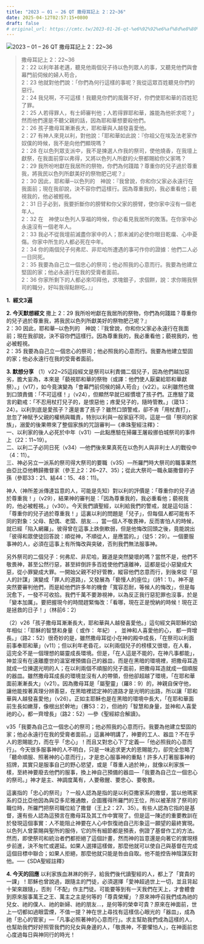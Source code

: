 ```yaml
---
title: "2023 – 01 – 26 QT 撒母耳記上 2：22~36"
date: 2025-04-12T02:57:15+0800
draft: false
# original_url: https://cmtc.tw/2023-01-26-qt-%e6%92%92%e6%af%8d%e8%80%b3%e8%a8%98%e4%b8%8a-2%ef%bc%9a2236
---
```


![2023 – 01 – 26 QT  撒母耳記上 2：22\~36](/images/qt.jpg  "2023 – 01 – 26 QT  撒母耳記上 2：22\~36")

> 撒母耳記上 2：22\~36  
> 2：22 以利年甚老邁，聽見他兩個兒子待以色列眾人的事，又聽見他們與會幕門前伺候的婦人苟合，  
> 2：23 他就對他們說：「你們為何行這樣的事呢？我從這眾百姓聽見你們的惡行。  
> 2：24 我兒啊，不可這樣！我聽見你們的風聲不好，你們使耶和華的百姓犯了罪。  
> 2：25 人若得罪人，有士師審判他；人若得罪耶和華，誰能為他祈求呢？」然而他們還是不聽父親的話，因為耶和華想要殺他們。  
> 2：26 孩子撒母耳漸漸長大，耶和華與人越發喜愛他。  
> 2：27 有神人來見以利，對他說：「耶和華如此說：『你祖父在埃及法老家作奴僕的時候，我不是向他們顯現嗎？  
> 2：28 在以色列眾支派中，我不是揀選人作我的祭司，使他燒香，在我壇上獻祭，在我面前穿以弗得，又將以色列人所獻的火祭都賜給你父家嗎？  
> 2：29 我所吩咐獻在我居所的祭物，你們為何踐踏？尊重你的兒子過於尊重我，將我民以色列所獻美好的祭物肥己呢？』  
> 2：30 因此，耶和華─以色列的　神說：『我曾說，你和你父家必永遠行在我面前；現在我卻說，決不容你們這樣行。因為尊重我的，我必重看他；藐視我的，他必被輕視。  
> 2：31 日子必到，我要折斷你的膀臂和你父家的膀臂，使你家中沒有一個老年人。  
> 2：32 在　神使以色列人享福的時候，你必看見我居所的敗落。在你家中必永遠沒有一個老年人。  
> 2：33 我必不從我壇前滅盡你家中的人；那未滅的必使你眼目乾癟、心中憂傷。你家中所生的人都必死在中年。  
> 2：34 你的兩個兒子何弗尼、非尼哈所遭遇的事可作你的證據：他們二人必一日同死。  
> 2：35 我要為自己立一個忠心的祭司；他必照我的心意而行。我要為他建立堅固的家；他必永遠行在我的受膏者面前。  
> 2：36 你家所剩下的人都必來叩拜他，求塊銀子，求個餅，說：求你賜我祭司的職分，好叫我得點餅吃。』」

**1.  經文3遍**

**2. 今天默想經文**
撒上 2：29 我所吩咐獻在我居所的祭物，你們為何踐踏？尊重你的兒子過於尊重我，將我民以色列所獻美好的祭物肥己呢？』  
2：30 因此，耶和華─以色列的　神說：『我曾說，你和你父家必永遠行在我面前；現在我卻說，決不容你們這樣行。因為尊重我的，我必重看他；藐視我的，他必被輕視。  
2：35 我要為自己立一個忠心的祭司；他必照我的心意而行。我要為他建立堅固的家；他必永遠行在我的受膏者面前。

**3. 默想分享**
（1）v22\~25這段經文是祭司以利責備二個兒子，因為他們越加惡劣，膽大妄為，本來是「藐視耶和華的祭物（或譯：他們使人厭棄給耶和華獻祭）。」（v17），如今竟演變為「會幕門前伺候的婦人苟合」（v22）。以利雖然也做到口頭責備：「不可這樣！」（v24），但顯然早就已經慣壞了孩子們。正應驗了箴言的勸戒：「不忍用杖打兒子的，是恨惡他；疼愛兒子的，隨時管教。」（箴13：24）。以利到底是愛孩子？還是害了孩子？雖然口頭警戒，卻不肯「用杖責打」，怠忽了神賦予父親的權柄與職責，特別以利與一般家庭不同，這是一個「祭司的家族」，溺愛的後果帶來了整個家族的咒詛審判—《串珠聖經注釋》：  
一、以利家的後人必死於中年（v31）—此點應驗在掃羅王屠殺挪伯城祭司的事件上（22：11\~19）。  
二、以利二子必同日死（v34）—他們後來果真死在以色列人與非利士人的戰役中（4：11）。  
三、神必另立一派系的祭司得大祭司的要職（v35）—所羅門時大祭司的職事果然由亞比亞他轉歸撒督家（參王上2：26\~27、35）；從此大祭司一職永屬撒督的子孫（參耶33：21、結44：15、48：11)。

神人（神所差派傳達旨意的人，可能是先知）對以利的評價是：「尊重你的兒子過於尊重我！」（v29），結果神的審判是：「因為尊重我的，我必重看他；藐視我的，他必被輕視。」（v30）。今天我們讀聖經，以利給我們的警戒，就是這句話：「尊重你的兒子過於尊重我！」這裏以利的問題是「兒子」，但每個人都可能有不同的對象：父母、配偶、老闆、朋友…，當一個人不敬畏神，反而害怕人的時候，就已經「陷入網羅」。彼得曾在這事上跌倒軟弱，但是他悔改回頭之後，竟能說出「彼得和眾使徒回答說：順從神，不順從人，是應當的。」（徒5：29）。一個要服事神的人，必須在這事上有所悔改與突破，否則我們無法服事神。

另外祭司的二個兒子：何弗尼、非尼哈，難道是突然變壞的嗎？當然不是，他們不敬畏神，甚至公然行惡，甚至絆倒許多百姓使他們遠離神，這都是從小惡變成大惡，從小罪變成大罪。一開始父親不好好管教，縱容他們恣意而行，到後來從「惡人的計謀」演變成「罪人的道路」，又發展為「褻慢人的座位」（詩1：1）。神不是突然要審判他們，而是給他們許多年的機會「寬容忍耐，等候人的悔改」，但是每況愈下，一發不可收拾。我們千萬不要渺視神，以為反正我行惡犯罪也沒事，於是「變本加厲」。要把握現今的時間趕緊悔改：「看哪，現在正是悅納的時候！現在正是拯救的日子！」（林前6：2）

（2）v26「孩子撒母耳漸漸長大，耶和華與人越發喜愛他。」這句經文與耶穌的幼年相似：「耶穌的智慧和身量（ 或作： 年紀） ， 並神和人喜愛他的心， 都一齊增長。」（路2：52）很奇妙的是，雖然撒母耳從小在神的殿中成長，「在祭司以利面前事奉耶和華」（v11）；但以利年老昏花，以利兩個兒子的榜樣又很壞，在人看，這完全不是一個理想的屬靈成長環境。但是，「在人這是不能的，在神凡事都能」，神並沒有在遠離塵世的溫室裡預備自己的器皿，而是在黑暗的環境裡，把撒母耳造就成一位揀選光明的人；在以利兩個不順服的兒子面前，把撒母耳造就成一個順服的器皿。雖然撒母耳成長的環境並沒有人的帶領，但他卻超越了環境，「在耶和華面前漸漸長大」（v21）。因為撒母耳是「屬聖靈」（羅8：9）的，神親自保守他，讓他能按著真理分辨善惡，在黑暗裡認定神的道路才是光明的出路，所以讓「耶和華與人越發喜愛他」（v26）。正如主耶穌也是在黑暗的環境中長大，「在耶和華面前生長如嫩芽，像根出於幹地」（賽53：2），但祂的「智慧和身量，並神和人喜愛祂的心，都一齊增長」（路2：52）—參《聖經綜合解讀》。

v35「我要為自己立一個忠心的祭司；他必照我的心意而行。我要為他建立堅固的家；他必永遠行在我的受膏者面前。」這裏神明講了，神要的工人、器皿？不在乎人的恩賜能力，而在乎「忠心」！而且又對忠心下了定義—「他必照我的心意而行」。今天很多服事神的人不明白，只是一味追求更大的恩賜能力，卻完全忽略了「聽命順服、照著神的心意而行」，才是忠心服事神的重點！許多人打著服事神的招牌，其實只是服事自己的野心慾望，或是「尊重人過於神」，就像以利家族一樣，至終神要廢去他們的服事，換上神自己預備的器皿—「我要為自己立一個忠心的祭司。」神才是主、神調度萬有，人要儆醒、要忠心、要敬畏。

這裏指的「忠心的祭司」？一般人認為是指的是以利亞撒家系的撒督，當以他瑪家系的亞比亞他因為與亞多尼雅通敵，企圖獲得所羅門的王位，所以被革除了祭司的職位時，所羅門把祭司職位給了撒督（王上2：27、35）。有些人認為它指的是基督，還有些人認為這預言在撒母耳及其工作中實現了。但是這一陳述的重要教訓在於發現這個事實：人不能阻止神要在人心中恢復祂自己形象這一願望的最終實現。以色列人曾蒙賜與聖所的服侍，它的所有細節都是預表，例證了基督作工的方法。然而，即使祭司和統治者們都拒絕了這個計畫，然而神的旨意還是向著它的實現穩步前進，決不匆忙或遲延。如果人選擇這樣做，那麼他就可以使自己與基督在完成這個目標中聯合；如果人拒絕，那麼他就只能是咎由自取。他不能控告神陰謀反對他。──《SDA聖經註釋》

**4. 今天的回應**
以利家族血淋淋的例子，給我們後代讀聖經的人，都上了「寶貴的一課」！耶穌也曾說過，跟隨主的門徒，必須選擇「愛神超過世上一切，並且背起十架來跟隨」，否則「不配」作主門徒。可能要等到有一天我們在天上，才會體會到原來服事萬王之王、萬主之主是何等的「尊貴榮耀」？原來神呼召我們成為祂的兒女、祂的僕人、祂的新婦、祂的朋友…，是何等的榮幸可貴？原來在神面前，世上一切都如過眼雲煙，不值一提？神在世上尋找有這樣信心眼光的「器皿」，成為祂「忠心的管家」—「凡事必照著神的心意而行」。求主幫助我們成為這樣的人，也幫助我們好好照管我們的兒女與身邊的人，「敬畏神，不要懼怕人」，在神面前忠心度過每日與神同行的時光！

